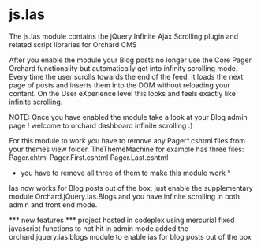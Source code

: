 js.Ias
======

The js.Ias module contains the jQuery Infinite Ajax Scrolling plugin and related script libraries for Orchard CMS

After you enable the module your Blog posts no longer use the Core Pager Orchard functionality but automatically get into infinity scrolling mode. Every time the user scrolls towards the end of the feed, it loads the next page of posts and inserts them into the DOM without reloading your content. On the User eXperience level this looks and feels exactly like infinite scrolling.

NOTE: Once you have enabled the module take a look at your Blog admin page ! welcome to orchard dashboard infinite scrolling :)

For this module to work you have to remove any Pager*.cshtml files from your themes view folder.
TheThemeMachine for example has three files:
Pager.chtml
Pager.First.cshtml
Pager.Last.cshtml
* you have to remove all three of them to make this module work *

Ias now works for Blog posts out of the box, just enable the supplementary module Orchard.jQuery.Ias.Blogs and you have infinite scrolling in both admin and front end mode.

*** new features ***
project hosted in codeplex using mercurial
fixed javascript functions to not hit in admin mode
added the orchard.jquery.ias.blogs module to enable ias for blog posts out of the box
